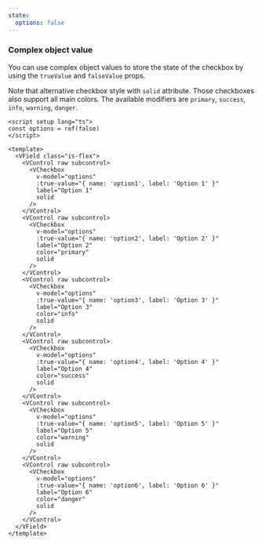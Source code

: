 ```yaml
---
state:
  options: false
---
```


### Complex object value

You can use complex object values to store the state of the checkbox by using
the `trueValue` and `falseValue` props.

Note that alternative checkbox style with `solid` attribute.
Those checkboxes also support all main colors.
The available modifiers are `primary`, `success`, `info`,
`warning`, `danger`.

<!--code-->

```vue
<script setup lang="ts">
const options = ref(false)
</script>

<template>
  <VField class="is-flex">
    <VControl raw subcontrol>
      <VCheckbox
        v-model="options"
        :true-value="{ name: 'option1', label: 'Option 1' }"
        label="Option 1"
        solid
      />
    </VControl>
    <VControl raw subcontrol>
      <VCheckbox
        v-model="options"
        :true-value="{ name: 'option2', label: 'Option 2' }"
        label="Option 2"
        color="primary"
        solid
      />
    </VControl>
    <VControl raw subcontrol>
      <VCheckbox
        v-model="options"
        :true-value="{ name: 'option3', label: 'Option 3' }"
        label="Option 3"
        color="info"
        solid
      />
    </VControl>
    <VControl raw subcontrol>
      <VCheckbox
        v-model="options"
        :true-value="{ name: 'option4', label: 'Option 4' }"
        label="Option 4"
        color="success"
        solid
      />
    </VControl>
    <VControl raw subcontrol>
      <VCheckbox
        v-model="options"
        :true-value="{ name: 'option5', label: 'Option 5' }"
        label="Option 5"
        color="warning"
        solid
      />
    </VControl>
    <VControl raw subcontrol>
      <VCheckbox
        v-model="options"
        :true-value="{ name: 'option6', label: 'Option 6' }"
        label="Option 6"
        color="danger"
        solid
      />
    </VControl>
  </VField>
</template>
```

<!--/code-->

<!--example-->

<VField class="is-flex">
  <VControl raw subcontrol>
    <VCheckbox
      v-model="frontmatter.state.options"
      :trueValue="{ name: 'option1', label: 'Option 1' }"
      label="Option 1"
      solid
    />
  </VControl>
  <VControl raw subcontrol>
    <VCheckbox
      v-model="frontmatter.state.options"
      :trueValue="{ name: 'option2', label: 'Option 2' }"
      label="Option 2"
      color="primary"
      solid
    />
  </VControl>
  <VControl raw subcontrol>
    <VCheckbox
      v-model="frontmatter.state.options"
      :trueValue="{ name: 'option3', label: 'Option 3' }"
      label="Option 3"
      color="info"
      solid
    />
  </VControl>
  <VControl raw subcontrol>
    <VCheckbox
      v-model="frontmatter.state.options"
      :trueValue="{ name: 'option4', label: 'Option 4' }"
      label="Option 4"
      color="success"
      solid
    />
  </VControl>
  <VControl raw subcontrol>
    <VCheckbox
      v-model="frontmatter.state.options"
      :trueValue="{ name: 'option5', label: 'Option 5' }"
      label="Option 5"
      color="warning"
      solid
    />
  </VControl>
  <VControl raw subcontrol>
    <VCheckbox
      v-model="frontmatter.state.options"
      :trueValue="{ name: 'option6', label: 'Option 6' }"
      label="Option 6"
      color="danger"
      solid
    />
  </VControl>
</VField>

<!--/example-->
